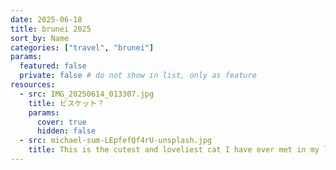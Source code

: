 ```yaml
---
date: 2025-06-18
title: brunei 2025
sort_by: Name
categories: ["travel", "brunei"]
params:
  featured: false
  private: false # do not show in list, only as feature
resources:
  - src: IMG_20250614_013307.jpg
    title: ビスケット？
    params:
      cover: true
      hidden: false
  - src: michael-sum-LEpfefQf4rU-unsplash.jpg
    title: This is the cutest and loveliest cat I have ever met in my life.
---
```

